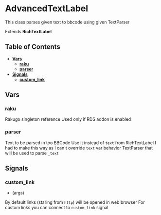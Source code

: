 # AdvancedTextLabel
This class parses given text to bbcode using given TextParser

Extends **RichTextLabel**

## Table of Contents

- [**Vars**](#vars)
	- [**raku**](#raku)
	- [**parser**](#parser)
- [**Signals**](#signals)
	- [**custom_link**](#custom_link)

## Vars

### raku

Rakugo singleton reference
Used only if RDS addon is enabled

### parser

Text to be parsed in too BBCode
Use it instead of `text` from RichTextLabel
I had to make this way as I can't override `text` var behavior
TextParser that will be used to parse `_text`

## Signals

### custom_link
 - (args)

By default links (staring from `http`) will be opened in web browser
For custom links you can connect to `custom_link` signal
